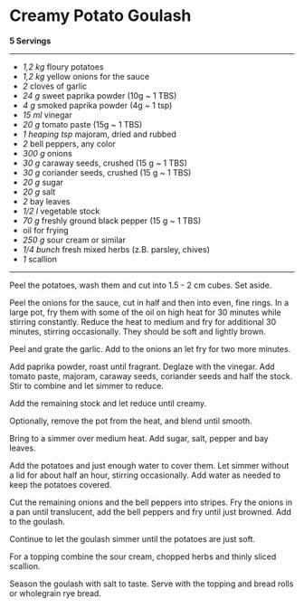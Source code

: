 # Creamy Potato Goulash

**5 Servings**

---

- *1,2 kg* floury potatoes
- *1,2 kg* yellow onions for the sauce
- *2* cloves of garlic
- *24 g* sweet paprika powder (10g ~ 1 TBS)
- *4 g* smoked paprika powder (4g ~ 1 tsp)
- *15 ml* vinegar
- *20 g* tomato paste (15g ~ 1 TBS)
- *1 heaping tsp* majoram, dried and rubbed
- *2* bell peppers, any color
- *300 g* onions
- *30 g* caraway seeds, crushed (15 g ~ 1 TBS)
- *30 g* coriander seeds, crushed (15 g ~ 1 TBS)
- *20 g* sugar
- *20 g* salt
- *2* bay leaves
- *1/2 l* vegetable stock
- *70 g* freshly ground black pepper (15 g ~ 1 TBS)
- oil for frying
- *250 g* sour cream or similar
- *1/4 bunch* fresh mixed herbs (z.B. parsley, chives)
- *1* scallion

---

Peel the potatoes, wash them and cut into 1.5 - 2 cm cubes. Set aside.

Peel the onions for the sauce, cut in half and then into even, fine rings. In a large pot, fry them with some of the oil on high heat for 30 minutes while stirring constantly. Reduce the heat to medium and fry for additional 30 minutes, stirring occasionally. They should be soft and lightly brown.

Peel and grate the garlic. Add to the onions an let fry for two more minutes.

Add paprika powder, roast until fragrant. Deglaze with the vinegar. Add tomato paste, majoram, caraway seeds, coriander seeds and half the stock. Stir to combine and let simmer to reduce.

Add the remaining stock and let reduce until creamy.

Optionally, remove the pot from the heat, and blend until smooth.

Bring to a simmer over medium heat. Add sugar, salt, pepper and bay leaves.

Add the potatoes and just enough water to cover them. Let simmer without a lid for about half an hour, stirring occasionally. Add water as needed to keep the potatoes covered.

Cut the remaining onions and the bell peppers into stripes. Fry the onions in a pan until translucent, add the bell peppers and fry until just browned. Add to the goulash.

Continue to let the goulash simmer until the potatoes are just soft.

For a topping combine the sour cream, chopped herbs and thinly sliced scallion.

Season the goulash with salt to taste. Serve with the topping and bread rolls or wholegrain rye bread.
